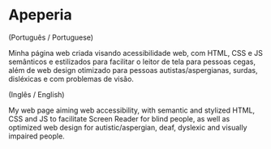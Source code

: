 # Apeperia

(Português / Portuguese)

Minha página web criada visando acessibilidade web, com HTML, CSS e JS semânticos e estilizados para facilitar o leitor de tela para pessoas cegas, além de web design otimizado para pessoas autistas/aspergianas, surdas, disléxicas e com problemas de visão.


(Inglês / English)

My web page aiming web accessibility, with semantic and stylized HTML, CSS and JS to facilitate Screen Reader for blind people, as well as optimized web design for autistic/aspergian, deaf, dyslexic and visually impaired people.
